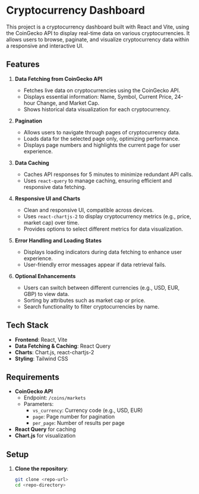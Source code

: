 # Cryptocurrency Dashboard

This project is a cryptocurrency dashboard built with React and Vite, using the CoinGecko API to display real-time data on various cryptocurrencies. It allows users to browse, paginate, and visualize cryptocurrency data within a responsive and interactive UI.

## Features

1. **Data Fetching from CoinGecko API**
   - Fetches live data on cryptocurrencies using the CoinGecko API.
   - Displays essential information: Name, Symbol, Current Price, 24-hour Change, and Market Cap.
   - Shows historical data visualization for each cryptocurrency.

2. **Pagination**
   - Allows users to navigate through pages of cryptocurrency data.
   - Loads data for the selected page only, optimizing performance.
   - Displays page numbers and highlights the current page for user experience.

3. **Data Caching**
   - Caches API responses for 5 minutes to minimize redundant API calls.
   - Uses `react-query` to manage caching, ensuring efficient and responsive data fetching.

4. **Responsive UI and Charts**
   - Clean and responsive UI, compatible across devices.
   - Uses `react-chartjs-2` to display cryptocurrency metrics (e.g., price, market cap) over time.
   - Provides options to select different metrics for data visualization.

5. **Error Handling and Loading States**
   - Displays loading indicators during data fetching to enhance user experience.
   - User-friendly error messages appear if data retrieval fails.

6. **Optional Enhancements**
   - Users can switch between different currencies (e.g., USD, EUR, GBP) to view data.
   - Sorting by attributes such as market cap or price.
   - Search functionality to filter cryptocurrencies by name.

## Tech Stack

- **Frontend**: React, Vite
- **Data Fetching & Caching**: React Query
- **Charts**: Chart.js, react-chartjs-2
- **Styling**: Tailwind CSS

## Requirements

- **CoinGecko API**
  - Endpoint: `/coins/markets`
  - Parameters:
    - `vs_currency`: Currency code (e.g., USD, EUR)
    - `page`: Page number for pagination
    - `per_page`: Number of results per page
- **React Query** for caching
- **Chart.js** for visualization

## Setup

1. **Clone the repository**:

   ```bash
   git clone <repo-url>
   cd <repo-directory>
